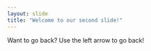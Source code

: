 ```yaml
---
layout: slide
title: "Welcome to our second slide!"
---
```

Want to go back?
Use the left arrow to go back!
